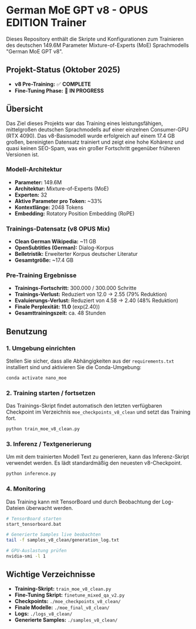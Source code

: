 # German MoE GPT v8 - OPUS EDITION Trainer

Dieses Repository enthält die Skripte und Konfigurationen zum Trainieren des deutschen 149.6M Parameter Mixture-of-Experts (MoE) Sprachmodells "German MoE GPT v8".

## Projekt-Status (Oktober 2025)

-   **v8 Pre-Training:** ✅ **COMPLETE**
-   **Fine-Tuning Phase:** 🔬 **IN PROGRESS**

## Übersicht

Das Ziel dieses Projekts war das Training eines leistungsfähigen, mittelgroßen deutschen Sprachmodells auf einer einzelnen Consumer-GPU (RTX 4090). Das v8-Basismodell wurde erfolgreich auf einem 17.4 GB großen, bereinigten Datensatz trainiert und zeigt eine hohe Kohärenz und quasi keinen SEO-Spam, was ein großer Fortschritt gegenüber früheren Versionen ist.

### Modell-Architektur

-   **Parameter:** 149.6M
-   **Architektur:** Mixture-of-Experts (MoE)
-   **Experten:** 32
-   **Aktive Parameter pro Token:** ~33%
-   **Kontextlänge:** 2048 Tokens
-   **Embedding:** Rotatory Position Embedding (RoPE)

### Trainings-Datensatz (v8 OPUS Mix)

-   **Clean German Wikipedia:** ~11 GB
-   **OpenSubtitles (German):** Dialog-Korpus
-   **Belletristik:** Erweiterter Korpus deutscher Literatur
-   **Gesamtgröße:** ~17.4 GB

### Pre-Training Ergebnisse

-   **Trainings-Fortschritt:** 300.000 / 300.000 Schritte
-   **Trainings-Verlust:** Reduziert von 12.0 → 2.55 (79% Reduktion)
-   **Evaluierungs-Verlust:** Reduziert von 4.58 → 2.40 (48% Reduktion)
-   **Finale Perplexität:** **11.0** (exp(2.40))
-   **Gesamttrainingszeit:** ca. 48 Stunden

## Benutzung

### 1. Umgebung einrichten

Stellen Sie sicher, dass alle Abhängigkeiten aus der `requirements.txt` installiert sind und aktivieren Sie die Conda-Umgebung:

```bash
conda activate nano_moe
```

### 2. Training starten / fortsetzen

Das Trainings-Skript findet automatisch den letzten verfügbaren Checkpoint im Verzeichnis `moe_checkpoints_v8_clean` und setzt das Training fort.

```bash
python train_moe_v8_clean.py
```

### 3. Inferenz / Textgenerierung

Um mit dem trainierten Modell Text zu generieren, kann das Inferenz-Skript verwendet werden. Es lädt standardmäßig den neuesten v8-Checkpoint.

```bash
python inference.py
```

### 4. Monitoring

Das Training kann mit TensorBoard und durch Beobachtung der Log-Dateien überwacht werden.

```bash
# TensorBoard starten
start_tensorboard.bat

# Generierte Samples live beobachten
tail -f samples_v8_clean/generation_log.txt

# GPU-Auslastung prüfen
nvidia-smi -l 1
```

## Wichtige Verzeichnisse

-   **Training-Skript:** `train_moe_v8_clean.py`
-   **Fine-Tuning Skript:** `finetune_mixed_qa_v2.py`
-   **Checkpoints:** `./moe_checkpoints_v8_clean/`
-   **Finale Modelle:** `./moe_final_v8_clean/`
-   **Logs:** `./logs_v8_clean/`
-   **Generierte Samples:** `./samples_v8_clean/`
